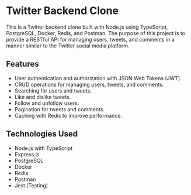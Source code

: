 # Twitter Backend Clone

This is a Twitter backend clone built with Node.js using TypeScript, PostgreSQL, Docker, Redis, and Postman. The purpose of this project is to provide a RESTful API for managing users, tweets, and comments in a manner similar to the Twitter social media platform.

## Features

* User authentication and authorization with JSON Web Tokens (JWT).
* CRUD operations for managing users, tweets, and comments.
* Searching for users and tweets.
* Like and dislike tweets.
* Follow and unfollow users.
* Pagination for tweets and comments.
* Caching with Redis to improve performance.

## Technologies Used

* Node.js with TypeScript
* Express.js
* PostgreSQL
* Docker
* Redis
* Postman
* Jest (Testing)

